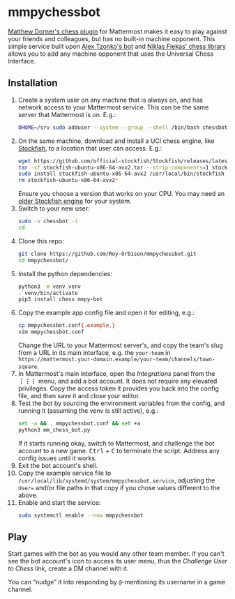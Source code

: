 # mmpychessbot

[Matthew Dorner's chess plugin][1] for Mattermost makes it easy to play against your friends and colleagues, but has no built-in machine opponent.
This simple service built upon [Alex Tzonko's bot][2] and [Niklas Fiekas' chess library][3] allows you to add any machine opponent that uses the Universal Chess Interface.

## Installation

1. Create a system user on any machine that is always on, and has network access to your Mattermost service.
	This can be the same server that Mattermost is on. E.g.:
	```sh
	DHOME=/srv sudo adduser --system --group --shell /bin/bash chessbot
	```
2. On the same machine, download and install a UCI chess engine, like [Stockfish][4], to a location that user can access. E.g.:
	```sh
	wget https://github.com/official-stockfish/Stockfish/releases/latest/download/stockfish-ubuntu-x86-64-avx2.tar
	tar -xf stockfish-ubuntu-x86-64-avx2.tar --strip-components=1 stockfish/stockfish-ubuntu-x86-64-avx2
	sudo install stockfish-ubuntu-x86-64-avx2 /usr/local/bin/stockfish
	rm stockfish-ubuntu-x86-64-avx2*
	```
	Ensure you choose a version that works on your CPU.
	You may need an [older Stockfish engine][5] for your system.
3.	Switch to your new user:
	```sh
	sudo -u chessbot -i
	cd
	```
4.	Clone this repo:
	```sh
	git clone https://github.com/Roy-Orbison/mmpychessbot.git
	cd mmpychessbot/
	```
5.	Install the python dependencies:
	```sh
	python3 -m venv venv
	. venv/bin/activate
	pip3 install chess mmpy-bot
	```
6.	Copy the example app config file and open it for editing, e.g.:
	```sh
	cp mmpychessbot.conf{.example,}
	vim mmpychessbot.conf
	```
	Change the URL to your Mattermost server's, and copy the team's slug from a URL in its main interface, e.g. the `your-team` in `https://mattermost.your-domain.example/your-team/channels/town-square`.
7.	In Mattermost's main interface, open the _Integrations_ panel from the **⋮⋮⋮** menu, and add a bot account.
	It does not require any elevated privileges.
	Copy the access token it provides you back into the config file, and then save it and close your editor.
8.	Test the bot by sourcing the environment variables from the config, and running it (assuming the venv is still active), e.g.:
	```sh
	set -a && . mmpychessbot.conf && set +a
	python3	mm_chess_bot.py
	```
	If it starts running okay, switch to Mattermost, and challenge the bot account to a new game.
	<kbd>Ctrl</kbd> + <kbd>C</kbd> to terminate the script.
	Address any config issues until it works.
9.	Exit the bot account's shell.
10.	Copy the example service file to `/usr/local/lib/systemd/system/mmpychessbot.service`, adjusting the `User=` and/or file paths in that copy if you chose values different to the above.
11.	Enable and start the service:
	```sh
	sudo systemctl enable --now mmpychessbot
	```

## Play

Start games with the bot as you would any other team member.
If you can't see the bot account's icon to access its user menu, thus the _Challenge User to Chess_ link, create a DM channel with it.

You can “nudge” it into responding by `@`-mentioning its username in a game channel.

[1]: https://github.com/MatthewDorner/mattermost-plugin-chess
[2]: https://github.com/attzonko/mmpy_bot
[3]: https://github.com/niklasf/python-chess
[4]: https://stockfishchess.org/download/linux/
[5]: https://drive.google.com/drive/folders/1nzrHOyZMFm4LATjF5ToRttCU0rHXGkXI
